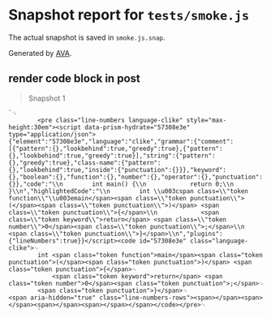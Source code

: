 # Snapshot report for `tests/smoke.js`

The actual snapshot is saved in `smoke.js.snap`.

Generated by [AVA](https://avajs.dev).

## render code block in post

> Snapshot 1

    `␊
            <pre class="line-numbers language-clike" style="max-height:30em"><script data-prism-hydrate="57308e3e" type="application/json">{"element":"57308e3e","language":"clike","grammar":{"comment":[{"pattern":{},"lookbehind":true,"greedy":true},{"pattern":{},"lookbehind":true,"greedy":true}],"string":{"pattern":{},"greedy":true},"class-name":{"pattern":{},"lookbehind":true,"inside":{"punctuation":{}}},"keyword":{},"boolean":{},"function":{},"number":{},"operator":{},"punctuation":{}},"code":"\\n        int main() {\\n            return 0;\\n        }\\n","highlightedCode":"\\n        int \\u003cspan class=\\"token function\\"\\u003emain</span><span class=\\"token punctuation\\">(</span><span class=\\"token punctuation\\">)</span> <span class=\\"token punctuation\\">{</span>\\n            <span class=\\"token keyword\\">return</span> <span class=\\"token number\\">0</span><span class=\\"token punctuation\\">;</span>\\n        <span class=\\"token punctuation\\">}</span>\\n","plugins":{"lineNumbers":true}}</script><code id="57308e3e" class="language-clike">␊
            int <span class="token function">main</span><span class="token punctuation">(</span><span class="token punctuation">)</span> <span class="token punctuation">{</span>␊
                <span class="token keyword">return</span> <span class="token number">0</span><span class="token punctuation">;</span>␊
            <span class="token punctuation">}</span>␊
    <span aria-hidden="true" class="line-numbers-rows"><span></span><span></span><span></span><span></span></span></code></pre>␊
            `

